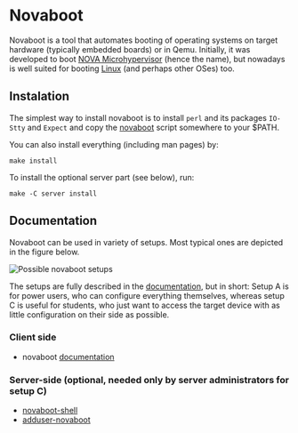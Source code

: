 # Novaboot

Novaboot is a tool that automates booting of operating systems on
target hardware (typically embedded boards) or in Qemu. Initially, it
was developed to boot [NOVA Microhypervisor](http://hypervisor.org/)
(hence the name), but nowadays is well suited for booting
[Linux](https://www.kernel.org/) (and perhaps other OSes) too.

## Instalation

The simplest way to install novaboot is to install `perl` and its
packages `IO-Stty` and `Expect` and copy the
[novaboot](server/novaboot-shell.pod) script somewhere to your $PATH.

You can also install everything (including man pages) by:

    make install

To install the optional server part (see below), run:

    make -C server install

## Documentation

Novaboot can be used in variety of setups. Most typical ones are
depicted in the figure below.

![Possible novaboot setups](doc/typical-setups.svg?raw=true "Title")

The setups are fully described in the [documentation](./README.pod),
but in short: Setup A is for power users, who can configure everything
themselves, whereas setup C is useful for students, who just want to
access the target device with as little configuration on their side as
possible.

### Client side

- novaboot [documentation](./README.pod)

### Server-side (optional, needed only by server administrators for setup C)

- [novaboot-shell](server/novaboot-shell.pod)
- [adduser-novaboot](server/adduser-novaboot.pod)
